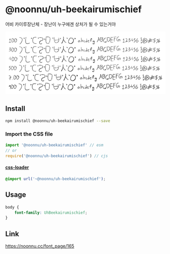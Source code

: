 # @noonnu/uh-beekairumischief

어비 카이루장난체 - 장난이 누구에겐 상처가 될 수 있는거야

![example](./example.png)

## Install

```bash
npm install @noonnu/uh-beekairumischief --save
```

### Import the CSS file

```js
import '@noonnu/uh-beekairumischief' // esm
// or
require('@noonnu/uh-beekairumischief') // cjs
```

#### [css-loader](https://github.com/webpack-contrib/css-loader)

```css
@import url('~@noonnu/uh-beekairumischief');
```

## Usage

```css
body {
    font-family: UhBeekairumischief;
}
```

## Link

https://noonnu.cc/font_page/165
